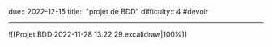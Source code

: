 due:: 2022-12-15
title:: "projet de BDD"
difficulty:: 4
#devoir

---
![[Projet BDD 2022-11-28 13.22.29.excalidraw|100%]]

